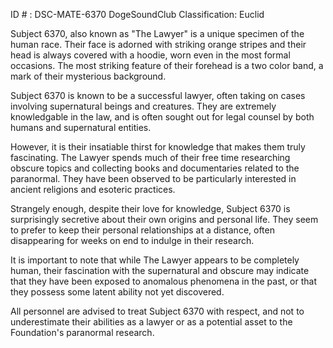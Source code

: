 ID # : DSC-MATE-6370
DogeSoundClub Classification: Euclid

Subject 6370, also known as "The Lawyer" is a unique specimen of the human race. Their face is adorned with striking orange stripes and their head is always covered with a hoodie, worn even in the most formal occasions. The most striking feature of their forehead is a two color band, a mark of their mysterious background.

Subject 6370 is known to be a successful lawyer, often taking on cases involving supernatural beings and creatures. They are extremely knowledgable in the law, and is often sought out for legal counsel by both humans and supernatural entities.

However, it is their insatiable thirst for knowledge that makes them truly fascinating. The Lawyer spends much of their free time researching obscure topics and collecting books and documentaries related to the paranormal. They have been observed to be particularly interested in ancient religions and esoteric practices.

Strangely enough, despite their love for knowledge, Subject 6370 is surprisingly secretive about their own origins and personal life. They seem to prefer to keep their personal relationships at a distance, often disappearing for weeks on end to indulge in their research.

It is important to note that while The Lawyer appears to be completely human, their fascination with the supernatural and obscure may indicate that they have been exposed to anomalous phenomena in the past, or that they possess some latent ability not yet discovered.

All personnel are advised to treat Subject 6370 with respect, and not to underestimate their abilities as a lawyer or as a potential asset to the Foundation's paranormal research.